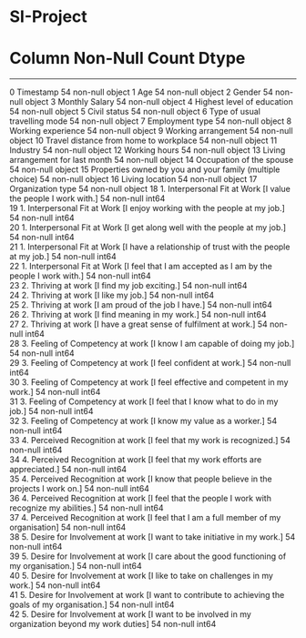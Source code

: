 # SI-Project
#   Column                                                                                               Non-Null Count  Dtype  
---  ------                                                                                               --------------  -----  
 0   Timestamp                                                                                            54 non-null     object 
 1   Age                                                                                                  54 non-null     object 
 2   Gender                                                                                               54 non-null     object 
 3   Monthly Salary                                                                                       54 non-null     object 
 4   Highest level of education                                                                           54 non-null     object 
 5   Civil status                                                                                         54 non-null     object 
 6   Type of usual travelling mode                                                                        54 non-null     object 
 7   Employment type                                                                                      54 non-null     object 
 8   Working experience                                                                                   54 non-null     object 
 9   Working arrangement                                                                                  54 non-null     object 
 10  Travel distance from home to workplace                                                               54 non-null     object 
 11  Industry                                                                                             54 non-null     object 
 12  Working hours                                                                                        54 non-null     object 
 13  Living arrangement for last month                                                                    54 non-null     object 
 14  Occupation of the spouse                                                                             54 non-null     object 
 15  Properties owned by you and your family (multiple choice)                                            54 non-null     object 
 16  Living location                                                                                      54 non-null     object 
 17  Organization type                                                                                    54 non-null     object 
 18  1. Interpersonal Fit at Work [I value the people I work with.]                                       54 non-null     int64  
 19  1. Interpersonal Fit at Work [I enjoy working with the people at my job.]                            54 non-null     int64  
 20  1. Interpersonal Fit at Work [I get along well with the people at my job.]                           54 non-null     int64  
 21  1. Interpersonal Fit at Work [I have a relationship of trust with the people at my job.]             54 non-null     int64  
 22  1. Interpersonal Fit at Work [I feel that I am accepted as I am by the people I work with.]          54 non-null     int64  
 23  2. Thriving at work [I find my job exciting.]                                                        54 non-null     int64  
 24  2. Thriving at work [I like my job.]                                                                 54 non-null     int64  
 25  2. Thriving at work [I am proud of the job I have.]                                                  54 non-null     int64  
 26  2. Thriving at work [I find meaning in my work.]                                                     54 non-null     int64  
 27  2. Thriving at work [I have a great sense of fulfilment at work.]                                    54 non-null     int64  
 28  3. Feeling of Competency at work [I know I am capable of doing my job.]                              54 non-null     int64  
 29  3. Feeling of Competency at work [I feel confident at work.]                                         54 non-null     int64  
 30  3. Feeling of Competency at work [I feel effective and competent in my work.]                        54 non-null     int64  
 31  3. Feeling of Competency at work [I feel that I know what to do in my job.]                          54 non-null     int64  
 32  3. Feeling of Competency at work [I know my value as a worker.]                                      54 non-null     int64  
 33  4. Perceived Recognition at work [I feel that my work is recognized.]                                54 non-null     int64  
 34  4. Perceived Recognition at work [I feel that my work efforts are appreciated.]                      54 non-null     int64  
 35  4. Perceived Recognition at work [I know that people believe in the projects I work on.]             54 non-null     int64  
 36  4. Perceived Recognition at work [I feel that the people I work with recognize my abilities.]        54 non-null     int64  
 37  4. Perceived Recognition at work [I feel that I am a full member of my organisation]                 54 non-null     int64  
 38  5. Desire for Involvement at work [I want to take initiative in my work.]                            54 non-null     int64  
 39  5. Desire for Involvement at work [I care about the good functioning of my organisation.]            54 non-null     int64  
 40  5. Desire for Involvement at work [I like to take on challenges in my work.]                         54 non-null     int64  
 41  5. Desire for Involvement at work [I want to contribute to achieving the goals of my organisation.]  54 non-null     int64  
 42  5. Desire for Involvement at work [I want to be involved in my organization beyond my work duties]   54 non-null     int64  
